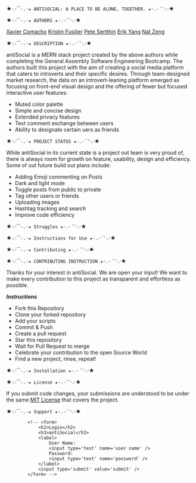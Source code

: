 <!-- WORK IN PROGRESS! -->

★·.·´¯`·.·★ ANTISOCIAL: A PLACE TO BE ALONE, TOGETHER. ★·.·´¯`·.·★

★·.·´¯`·.·★ AUTHORS ★·.·´¯`·.·★


[Xavier Comacho](https://github.com/x-camacho)
[Kristin Fusilier](https://github.com/kfusilier)
[Pete Sertthin](https://github.com/preteyz)
[Erik Yang](https://github.com/ErikYSH)
[Nat Zeng](https://github.com/fthbby)


★·.·´¯`·.·★ DESCRIPTION ★·.·´¯`·.·★

antiSocial is a MERN stack project created by the above authors while completing the General Assembly Software Engineering Bootcamp. The authors built this project with the aim of creating a social media platform that caters to introverts and their specific desires. Through team-designed market research, the data on an introvert-leaning platform emerged as focusing on front-end visual design and the offering of fewer but focused interactive user features:

-    Muted color palette
-    Simple and concise design
-    Extended privacy features
-    Text comment exchange between users
-    Ability to designate certain uers as friends

★·.·´¯`·.·★ PROJECT STATUS ★·.·´¯`·.·★

While antiSocial in its current state is a project out team is very proud of, there is always room for growth on feature, usability, design and efficiency. Some of out future build out plans include:

-    Adding Emoji commenting on Posts
-    Dark and light mode
-    Toggle posts from public to private
-    Tag other users or friends
-    Uploading images
-    Hashtag tracking and search
-    Improve code efficiency

★·.·´¯`·.·★ Struggles ★·.·´¯`·.·★

★·.·´¯`·.·★ Instructions for Use ★·.·´¯`·.·★

★·.·´¯`·.·★ Contributing ★·.·´¯`·.·★

★·.·´¯`·.·★ CONTRIBUTING INSTRUCTION ★·.·´¯`·.·★

Thanks for your interest in antiSocial. We are open your input! We want to make every contribution to this project as transparent and effortless as possible.

**_Instructions_**

-    Fork this Repository
-    Clone your forked repository
-    Add your scripts
-    Commit & Push
-    Create a pull request
-    Star this repository
-    Wait for Pull Request to merge
-    Celebrate your contribution to the open Source World
-    Find a new project, rinse, repeat!

★·.·´¯`·.·★ Installation ★·.·´¯`·.·★

★·.·´¯`·.·★ License ★·.·´¯`·.·★

If you submit code changes, your submissions are understood to be under the same [MIT License](https://choosealicense.com/licenses/mit/) that covers the project.

★·.·´¯`·.·★ Support ★·.·´¯`·.·★

<!-- https://www.makeareadme.com/ -->

<!-- Temp Storage for code that goes other place -->

    		<!-- <form>
    			<h2>Login</h2>
    			<h3>antiSocial</h3>
    			<label>
    				User Name:
    				<input type='text' name='user name' />
    				Password:
    				<input type='text' name='password' />
    			</label>
    			<input type='submit' value='submit' />
    		</form> -->
